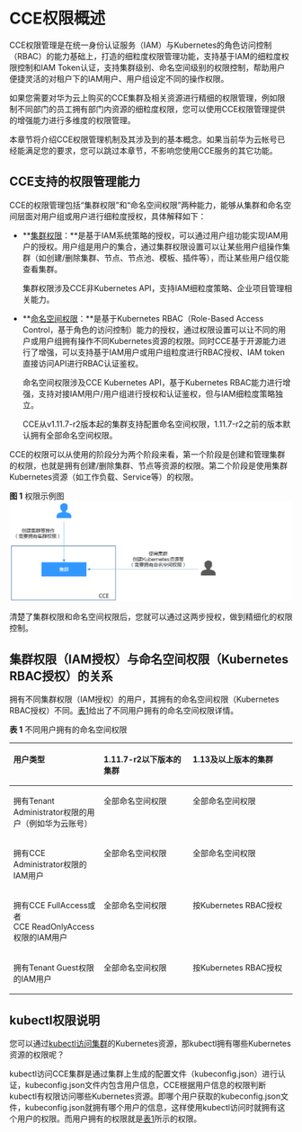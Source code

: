 # CCE权限概述<a name="cce_01_0187"></a>

CCE权限管理是在统一身份认证服务（IAM）与Kubernetes的角色访问控制（RBAC）的能力基础上，打造的细粒度权限管理功能，支持基于IAM的细粒度权限控制和IAM Token认证，支持集群级别、命名空间级别的权限控制，帮助用户便捷灵活的对租户下的IAM用户、用户组设定不同的操作权限。

如果您需要对华为云上购买的CCE集群及相关资源进行精细的权限管理，例如限制不同部门的员工拥有部门内资源的细粒度权限，您可以使用CCE权限管理提供的增强能力进行多维度的权限管理。

本章节将介绍CCE权限管理机制及其涉及到的基本概念。如果当前华为云帐号已经能满足您的要求，您可以跳过本章节，不影响您使用CCE服务的其它功能。

## CCE支持的权限管理能力<a name="section3911182131810"></a>

CCE的权限管理包括“集群权限”和“命名空间权限”两种能力，能够从集群和命名空间层面对用户组或用户进行细粒度授权，具体解释如下：

-   **[集群权限](集群权限（IAM授权）.md)：**是基于IAM系统策略的授权，可以通过用户组功能实现IAM用户的授权。用户组是用户的集合，通过集群权限设置可以让某些用户组操作集群（如创建/删除集群、节点、节点池、模板、插件等），而让某些用户组仅能查看集群。

    集群权限涉及CCE非Kubernetes API，支持IAM细粒度策略、企业项目管理相关能力。

-   **[命名空间权限](命名空间权限（Kubernetes-RBAC授权）.md)：**是基于Kubernetes RBAC（Role-Based Access Control，基于角色的访问控制）能力的授权，通过权限设置可以让不同的用户或用户组拥有操作不同Kubernetes资源的权限。同时CCE基于开源能力进行了增强，可以支持基于IAM用户或用户组粒度进行RBAC授权、IAM token直接访问API进行RBAC认证鉴权。

    命名空间权限涉及CCE Kubernetes API，基于Kubernetes RBAC能力进行增强，支持对接IAM用户/用户组进行授权和认证鉴权，但与IAM细粒度策略独立。

    CCE从v1.11.7-r2版本起的集群支持配置命名空间权限，1.11.7-r2之前的版本默认拥有全部命名空间权限。


CCE的权限可以从使用的阶段分为两个阶段来看，第一个阶段是创建和管理集群的权限，也就是拥有创建/删除集群、节点等资源的权限。第二个阶段是使用集群Kubernetes资源（如工作负载、Service等）的权限。

**图 1**  权限示例图<a name="fig11818185173613"></a>  
![](figures/权限示例图.png "权限示例图")

清楚了集群权限和命名空间权限后，您就可以通过这两步授权，做到精细化的权限控制。

## 集群权限（IAM授权）与命名空间权限（Kubernetes RBAC授权）的关系<a name="section1464135853519"></a>

拥有不同集群权限（IAM授权）的用户，其拥有的命名空间权限（Kubernetes RBAC授权）不同。[表1](#table886210176509)给出了不同用户拥有的命名空间权限详情。

**表 1**  不同用户拥有的命名空间权限

<a name="table886210176509"></a>
<table><thead align="left"><tr id="row14863201719502"><th class="cellrowborder" valign="top" width="31.91752577319587%" id="mcps1.2.4.1.1"><p id="p14863111718502"><a name="p14863111718502"></a><a name="p14863111718502"></a>用户类型</p>
</th>
<th class="cellrowborder" valign="top" width="31.422680412371136%" id="mcps1.2.4.1.2"><p id="p18636175506"><a name="p18636175506"></a><a name="p18636175506"></a>1.11.7-r2以下版本的集群</p>
</th>
<th class="cellrowborder" valign="top" width="36.65979381443299%" id="mcps1.2.4.1.3"><p id="p10295153183913"><a name="p10295153183913"></a><a name="p10295153183913"></a>1.13及以上版本的集群</p>
</th>
</tr>
</thead>
<tbody><tr id="row138631617185012"><td class="cellrowborder" valign="top" width="31.91752577319587%" headers="mcps1.2.4.1.1 "><p id="p1787744075015"><a name="p1787744075015"></a><a name="p1787744075015"></a>拥有Tenant Administrator权限的用户（例如华为云账号）</p>
</td>
<td class="cellrowborder" valign="top" width="31.422680412371136%" headers="mcps1.2.4.1.2 "><p id="p14863717165019"><a name="p14863717165019"></a><a name="p14863717165019"></a>全部命名空间权限</p>
</td>
<td class="cellrowborder" valign="top" width="36.65979381443299%" headers="mcps1.2.4.1.3 "><p id="p1829523133913"><a name="p1829523133913"></a><a name="p1829523133913"></a>全部命名空间权限</p>
</td>
</tr>
<tr id="row138631317205019"><td class="cellrowborder" valign="top" width="31.91752577319587%" headers="mcps1.2.4.1.1 "><p id="p3878104075018"><a name="p3878104075018"></a><a name="p3878104075018"></a>拥有CCE Administrator权限的IAM用户</p>
</td>
<td class="cellrowborder" valign="top" width="31.422680412371136%" headers="mcps1.2.4.1.2 "><p id="p270032114512"><a name="p270032114512"></a><a name="p270032114512"></a>全部命名空间权限</p>
</td>
<td class="cellrowborder" valign="top" width="36.65979381443299%" headers="mcps1.2.4.1.3 "><p id="p172951435393"><a name="p172951435393"></a><a name="p172951435393"></a>全部命名空间权限</p>
</td>
</tr>
<tr id="row1386412176506"><td class="cellrowborder" valign="top" width="31.91752577319587%" headers="mcps1.2.4.1.1 "><p id="p187854025013"><a name="p187854025013"></a><a name="p187854025013"></a>拥有CCE&nbsp;FullAccess或者CCE&nbsp;ReadOnlyAccess权限的IAM用户</p>
</td>
<td class="cellrowborder" valign="top" width="31.422680412371136%" headers="mcps1.2.4.1.2 "><p id="p12703172316516"><a name="p12703172316516"></a><a name="p12703172316516"></a>全部命名空间权限</p>
</td>
<td class="cellrowborder" valign="top" width="36.65979381443299%" headers="mcps1.2.4.1.3 "><p id="p7321956194312"><a name="p7321956194312"></a><a name="p7321956194312"></a>按Kubernetes RBAC授权</p>
</td>
</tr>
<tr id="row28641117145019"><td class="cellrowborder" valign="top" width="31.91752577319587%" headers="mcps1.2.4.1.1 "><p id="p11879440195014"><a name="p11879440195014"></a><a name="p11879440195014"></a>拥有Tenant Guest权限的IAM用户</p>
</td>
<td class="cellrowborder" valign="top" width="31.422680412371136%" headers="mcps1.2.4.1.2 "><p id="p1490645915120"><a name="p1490645915120"></a><a name="p1490645915120"></a>全部命名空间权限</p>
</td>
<td class="cellrowborder" valign="top" width="36.65979381443299%" headers="mcps1.2.4.1.3 "><p id="p1932115664317"><a name="p1932115664317"></a><a name="p1932115664317"></a>按Kubernetes RBAC授权</p>
</td>
</tr>
</tbody>
</table>

## kubectl权限说明<a name="section118521730124516"></a>

您可以通过[kubectl访问集群](通过kubectl连接集群.md)的Kubernetes资源，那kubectl拥有哪些Kubernetes资源的权限呢？

kubectl访问CCE集群是通过集群上生成的配置文件（kubeconfig.json）进行认证，kubeconfig.json文件内包含用户信息，CCE根据用户信息的权限判断kubectl有权限访问哪些Kubernetes资源。即哪个用户获取的kubeconfig.json文件，kubeconfig.json就拥有哪个用户的信息，这样使用kubectl访问时就拥有这个用户的权限。而用户拥有的权限就是[表1](#table886210176509)所示的权限。


